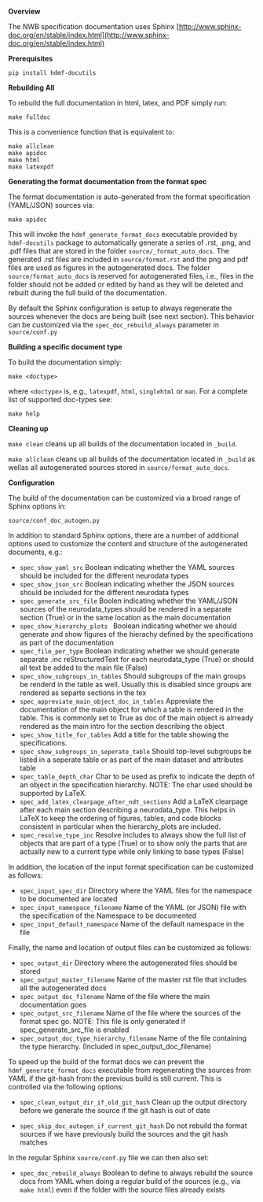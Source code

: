 **Overview**

The NWB specification documentation uses Sphinx [http://www.sphinx-doc.org/en/stable/index.html](http://www.sphinx-doc.org/en/stable/index.html)

**Prerequisites**

```pip install hdmf-docutils```

**Rebuilding All**

To rebuild the full documentation in html, latex, and PDF simply run:

```make fulldoc```

This is a convenience function that is equivalent to:

```
make allclean
make apidoc
make html
make latexpdf
```

**Generating the format documentation from the format spec**

The format documentation is auto-generated from the format specification (YAML/JSON) sources via:

```make apidoc```

This will invoke the ``hdmf_generate_format_docs`` executable provided by ``hdmf-docutils`` package to automatically generate a series of .rst, .png, and .pdf files that are stored in the folder ```source/_format_auto_docs```. The generated .rst files are included in ```source/format.rst``` and the png and pdf files are used as figures in the autogenerated docs. The folder ```source/format_auto_docs``` is reserved for autogenerated files, i.e., files in the folder should not be added or edited by hand as they will be deleted and rebuilt during the full build of the documentation.

By default the Sphinx configuration is setup to always regenerate the sources whenever the docs are being built (see next section). This behavior can be customized via the ```spec_doc_rebuild_always``` parameter in ```source/conf.py```

**Building a specific document type**

To build the documentation simply:

```make <doctype>```

where ```<doctype>``` is, e.g., ```latexpdf```, ```html```, ```singlehtml``` or ```man```. For a complete list of supported doc-types see:

```make help```

**Cleaning up**

```make clean``` cleans up all builds of the documentation located in ```_build```.

```make allclean``` cleans up all builds of the documentation located in ```_build``` as wellas  all autogenerated sources stored in ```source/format_auto_docs```.

**Configuration**

The build of the documentation can be customized via a broad range of Sphinx options in:

```source/conf_doc_autogen.py```

In addition to standard Sphinx options, there are a number of additional options used to customize the content and structure of the autogenerated documents, e.g.:

* ```spec_show_yaml_src``` Boolean indicating whether the YAML sources should be included for the different neurodata types
* ```spec_show_json_src``` Boolean indicating whether the JSON sources should be included for the different neurodata types
* ```spec_generate_src_file``` Boolen indicating whether the YAML/JSON sources of the neurodata_types should be rendered in a separate section (True) or in the same location as the main documentation
* ```spec_show_hierarchy_plots ``` Boolean indicating whether we should generate and show figures of the hierachy defined by the specifications as part of the documentation
* ```spec_file_per_type``` Boolean indicating whether we should generate separate .inc reStructuredText for each neurodata_type (True)
or should all text be added to the main file (False)
* ```spec_show_subgroups_in_tables``` Should subgroups of the main groups be renderd in the table as well. Usually this is disabled since groups are rendered as separte sections in the tex
* ```spec_appreviate_main_object_doc_in_tables``` Appreviate the documentation of the main object for which a table is rendered in the table. This is commonly set to True as doc of the main object is alrready rendered as the main intro for the section describing the object
* ```spec_show_title_for_tables``` Add a title for the table showing the specifications.
* ```spec_show_subgroups_in_seperate_table``` Should top-level subgroups be listed in a seperate table or as part of the main dataset and attributes table
* ```spec_table_depth_char``` Char to be used as prefix to indicate the depth of an object in the specification hierarchy. NOTE: The char used should be supported by LaTeX.
* ```spec_add_latex_clearpage_after_ndt_sections``` Add a LaTeX clearpage after each main section describing a neurodata_type. This helps in LaTeX to keep the ordering of figures, tables, and code blocks consistent in particular when the hierarchy_plots are included.
* ```spec_resolve_type_inc``` Resolve includes to always show the full list of objects that are part of a type (True) or to show only the parts that are actually new to a current type while only linking to base types (False)

In addition, the location of the input format specification can be customized as follows:


* ```spec_input_spec_dir```  Directory where the YAML files for the namespace to be documented are located
* ```spec_input_namespace_filename```  Name of the YAML (or JSON) file with the specification of the Namespace to be documented
* ```spec_input_default_namespace``` Name of the default namespace in the file

Finally, the name and location of output files can be customized as follows:


* ```spec_output_dir```  Directory where the autogenerated files should be stored
* ```spec_output_master_filename```  Name of the master rst file that includes all the autogenerated docs
* ```spec_output_doc_filename```  Name of the file where the main documentation goes
* ```spec_output_src_filename```  Name of the file where the sources of the format spec go. NOTE: This file is only generated if spec_generate_src_file is enabled
* ```spec_output_doc_type_hierarchy_filename```  Name of the file containing the type hierarchy. (Included in spec_output_doc_filename)

To speed up the build of the format docs we can prevent the ``hdmf_generate_format_docs`` executable from regenerating the sources from YAML if the git-hash from the previous build is still current. This is controlled via the following options:

* ``spec_clean_output_dir_if_old_git_hash`` Clean up the output directory before we generate the source if the git hash is out of date

* ``spec_skip_doc_autogen_if_current_git_hash`` Do not rebuild the format sources if we have previously build the sources and the git hash matches

In the regular Sphinx ```source/conf.py``` file we can then also set:

* ```spec_doc_rebuild_always``` Boolean to define to always rebuild the source docs from YAML when doing a regular build of the sources (e.g., via ```make html```) even if the folder with the source files already exists
